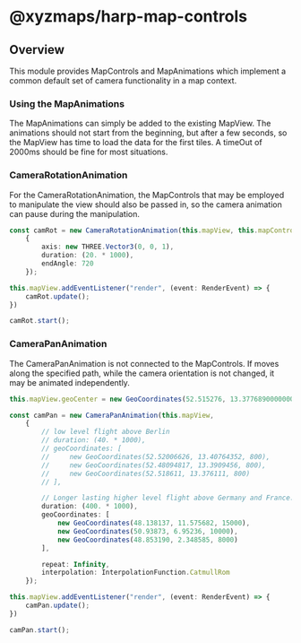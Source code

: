 # @xyzmaps/harp-map-controls

## Overview

This module provides MapControls and MapAnimations which implement a common default set of camera functionality in a map context.

### Using the MapAnimations

The MapAnimations can simply be added to the existing MapView. The animations should not start from
the beginning, but after a few seconds, so the MapView has time to load the data for the first tiles.
A timeOut of 2000ms should be fine for most situations.

### CameraRotationAnimation

For the CameraRotationAnimation, the
MapControls that may be employed to manipulate the view should also be passed in, so the camera
animation can pause during the manipulation.

```typescript
const camRot = new CameraRotationAnimation(this.mapView, this.mapControls,
    {
        axis: new THREE.Vector3(0, 0, 1),
        duration: (20. * 1000),
        endAngle: 720
    });

this.mapView.addEventListener("render", (event: RenderEvent) => {
    camRot.update();
})

camRot.start();
```

### CameraPanAnimation

The CameraPanAnimation is not connected to the MapControls. If moves along the specified path, while
the camera orientation is not changed, it may be animated independently.

```typescript
this.mapView.geoCenter = new GeoCoordinates(52.515276, 13.377689000000002, 8000);

const camPan = new CameraPanAnimation(this.mapView,
    {
        // low level flight above Berlin
        // duration: (40. * 1000),
        // geoCoordinates: [
        //     new GeoCoordinates(52.52006626, 13.40764352, 800),
        //     new GeoCoordinates(52.48094817, 13.3909456, 800),
        //     new GeoCoordinates(52.518611, 13.376111, 800)
        // ],

        // Longer lasting higher level flight above Germany and France.
        duration: (400. * 1000),
        geoCoordinates: [
            new GeoCoordinates(48.138137, 11.575682, 15000),
            new GeoCoordinates(50.93873, 6.95236, 10000),
            new GeoCoordinates(48.853190, 2.348585, 8000)
        ],

        repeat: Infinity,
        interpolation: InterpolationFunction.CatmullRom
    });

this.mapView.addEventListener("render", (event: RenderEvent) => {
    camPan.update();
})

camPan.start();
```
